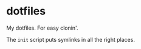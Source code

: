 dotfiles
========

My dotfiles. For easy clonin'.

The `init` script puts symlinks in all the right places.
